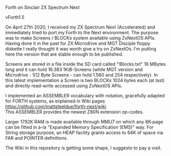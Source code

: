 Forth on Sinclair ZX Spectrum Next

vForth1.5

On April 27th 2020, I received my  ZX Spectrum Next  (Accelerated)  and immediately tried to port my Forth to the Next environment. 
The purpose was to make Screens / BLOCKs system available using ZxNextOS APIs. 
Having done it in the past for ZX Microdrive and MGT Disciple floppy diskette  I really thought it was worth give a try on ZxNextOs.
I'm putting here the version that are stable enough to be published.

Screens are stored in a file inside the SD card called "!Blocks.txt" 16 MBytes long and it can hold 16.383 1KiB-Screens (while MGT version and Microdrive - 512 Byte Screens - can hold 1.560 and 254 respectively). In this latest implementation a Screen is two BLOCKs 1024 bytes each (at last) and directly read-write accessed using ZxNextOS APIs. 

I implemented an ASSEMBLER vocabulary with notation, gracefully adapted for FORTH systems, as explained in Wiki pages <https://github.com/mattsteeldue/forth-next/wiki>.  
This ASSEMBLER provides the newest Z80N extension op-codes.

Larger 1792K RAM is made available through MMU7 on which any 8K-page can be fitted in à-la "Expanded Memory Specification (EMS)" way.
For String storage purpose, an HEAP facility grants access to 64K of space via FAR and POINTER definitions.

The Wiki in this repository is getting some shape, I suggesto to pay a visit.
